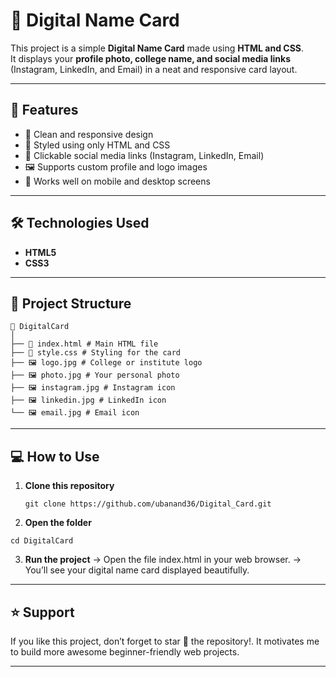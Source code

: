 
# 🌟 Digital Name Card

This project is a simple **Digital Name Card** made using **HTML and CSS**.  
It displays your **profile photo, college name, and social media links** (Instagram, LinkedIn, and Email) in a neat and responsive card layout.

---

## 🚀 Features

- 🧾 Clean and responsive design  
- 🎨 Styled using only HTML and CSS  
- 🔗 Clickable social media links (Instagram, LinkedIn, Email)  
- 🖼️ Supports custom profile and logo images  
- 📱 Works well on mobile and desktop screens  

---

## 🛠️ Technologies Used

- **HTML5**
- **CSS3**

---

## 🧩 Project Structure
```
📂 DigitalCard
│
├── 📄 index.html # Main HTML file
├── 🎨 style.css # Styling for the card
├── 🖼️ logo.jpg # College or institute logo
├── 🖼️ photo.jpg # Your personal photo
├── 🖼️ instagram.jpg # Instagram icon
├── 🖼️ linkedin.jpg # LinkedIn icon
└── 🖼️ email.jpg # Email icon
```
---

## 💻 How to Use

1. **Clone this repository**
   ```
   git clone https://github.com/ubanand36/Digital_Card.git
   ```
 2. **Open the folder**
   ```
   cd DigitalCard
   ```

3. **Run the project**
 -> Open the file index.html in your web browser.
 -> You’ll see your digital name card displayed beautifully.
   
---

## ⭐ Support

If you like this project, don’t forget to star 🌟 the repository!.
It motivates me to build more awesome beginner-friendly web projects.
   
---



  
 
